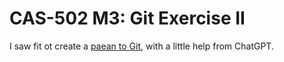 CAS-502 M3: Git Exercise II
===========================

I saw fit ot create a [paean to Git](paean.md), with a little help from ChatGPT.
